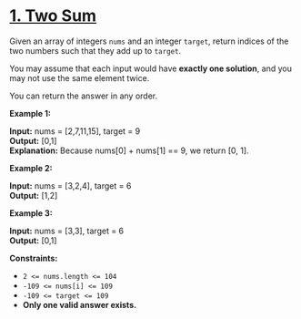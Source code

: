 # [1. Two Sum](https://leetcode.com/problems/two-sum/)

Given an array of integers `nums` and an integer `target`, return indices of the two numbers such that they add up to `target`.

You may assume that each input would have **exactly one solution**, and you may not use the same element twice.

You can return the answer in any order.

**Example 1:**

**Input:** nums = [2,7,11,15], target = 9  
**Output:** [0,1]  
**Explanation:** Because nums[0] + nums[1] == 9, we return [0, 1].  

**Example 2:**

**Input:** nums = [3,2,4], target = 6  
**Output:** [1,2]  

**Example 3:**

**Input:** nums = [3,3], target = 6  
**Output:** [0,1]  


**Constraints:**

 - `2 <= nums.length <= 104`
 - `-109 <= nums[i] <= 109`
 - `-109 <= target <= 109`
 - **Only one valid answer exists.**

